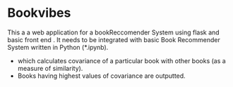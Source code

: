 # Bookvibes
This a a web application for a bookReccomender System using flask and basic front end .
 It needs to be integrated with basic Book Recommender System written in Python (*.ipynb).
* which calculates covariance of a particular book with other books (as a measure of similarity).
* Books having highest values of covariance are outputted.
